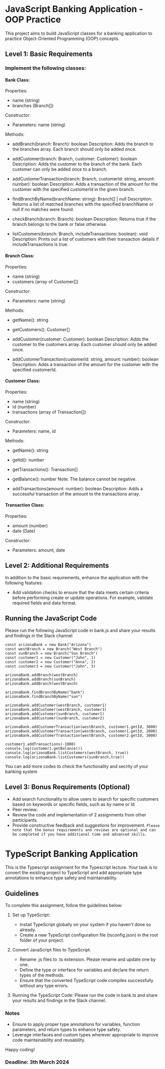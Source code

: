 # JavaScript Banking Application - OOP Practice

This project aims to build JavaScript classes for a banking application to practice Object-Oriented Programming (OOP) concepts.

## Level 1: Basic Requirements

### Implement the following classes:

#### Bank Class:

Properties:
- name (string)
- branches (Branch[])

Constructor:
- Parameters: name (string)

Methods:
- addBranch(branch: Branch): boolean
  Description: Adds the branch to the branches array. Each branch should only be added once.
  
- addCustomer(branch: Branch, customer: Customer): boolean
  Description: Adds the customer to the branch of the bank. Each customer can only be added once to a branch.
  
- addCustomerTransaction(branch: Branch, customerId: string, amount: number): boolean
  Description: Adds a transaction of the amount for the customer with the specified customerId in the given branch.
  
- findBranchByName(branchName: string): Branch[] | null
  Description: Returns a list of matched branches with the specified branchName or null if no matches were found.
  
- checkBranch(branch: Branch): boolean
  Description: Returns true if the branch belongs to the bank or false otherwise.
  
- listCustomers(branch: Branch, includeTransactions: boolean): void
  Description: Prints out a list of customers with their transaction details if includeTransactions is true.

#### Branch Class:

Properties:
- name (string)
- customers (array of Customer[])

Constructor:
- Parameters: name (string)

Methods:
- getName(): string
- getCustomers(): Customer[]
- addCustomer(customer: Customer): boolean
  Description: Adds the customer to the customers array. Each customer should only be added once.
  
- addCustomerTransaction(customerId: string, amount: number): boolean
  Description: Adds a transaction of the amount for the customer with the specified customerId.

#### Customer Class:

Properties:
- name (string)
- id (number)
- transactions (array of Transaction[])

Constructor:
- Parameters: name, id

Methods:
- getName(): string
- getId(): number
- getTransactions(): Transaction[]
- getBalance(): number
  Note: The balance cannot be negative.

- addTransactions(amount: number): boolean
  Description: Adds a successful transaction of the amount to the transactions array.

#### Transaction Class:

Properties:
- amount (number)
- date (Date)

Constructor:
- Parameters: amount, date

## Level 2: Additional Requirements

In addition to the basic requirements, enhance the application with the following features:

- Add validation checks to ensure that the data meets certain criteria before performing create or update operations. For example, validate required fields and data format.

## Running the JavaScript Code

Please run the following JavaScript code in bank.js and share your results and findings in the Slack channel


```
const arizonaBank = new Bank("Arizona")
const westBranch = new Branch("West Branch")
const sunBranch = new Branch("Sun Branch")
const customer1 = new Customer("John", 1)
const customer2 = new Customer("Anna", 2)
const customer3 = new Customer("John", 3)

arizonaBank.addBranch(westBranch)
arizonaBank.addBranch(sunBranch)
arizonaBank.addBranch(westBranch) 

arizonaBank.findBranchByName("bank")
arizonaBank.findBranchByName("sun")

arizonaBank.addCustomer(westBranch, customer1)
arizonaBank.addCustomer(westBranch, customer3)
arizonaBank.addCustomer(sunBranch, customer1)
arizonaBank.addCustomer(sunBranch, customer2)

arizonaBank.addCustomerTransaction(westBranch, customer1.getId, 3000)
arizonaBank.addCustomerTransaction(westBranch, customer1.getId, 2000)
arizonaBank.addCustomerTransaction(westBranch, customer2.getId, 3000)

customer1.addTransactions(-1000)
console.log(customer1.getBalance())
console.log(arizonaBank.listCustomers(westBranch, true))
console.log(arizonaBank.listCustomers(sunBranch,true))
```

You can add more codes to check the functionality and secrity of your banking system

## Level 3: Bonus Requirements (Optional)
- Add search functionality to allow users to search for specific customers based on keywords or specific fields, such as by name or Id
- Peer review: 
- Review the code and implementation of 2 assignments from other participants.
- Provide constructive feedback and suggestions for improvement.
`Please note that the bonus requirements and reviews are optional and can be completed if you have additional time and advanced skills.`

# TypeScript Banking Application
This is the Typescript assignment for the Typescript lecture. 
Your task is to convert the existing project to TypeScript and add appropriate type annotations to enhance type safety and maintainability.

## Guidelines

To complete this assignment, follow the guidelines below:

1. Set up TypeScript:
   - Install TypeScript globally on your system if you haven't done so already.
   - Create a new TypeScript configuration file (tsconfig.json) in the root folder of your project.

2. Convert JavaScript files to TypeScript:
   - Rename .js files to .ts extension. Please rename and update one by one.
   - Define the type or interface for variables and declare the return types of the methods.
   - Ensure that the converted TypeScript code compiles successfully without any type errors.

3. Running the TypeScript Code:
   Please run the code in bank.ts and share your results and findings in the Slack channel.

### Notes

- Ensure to apply proper type annotations for variables, function parameters, and return types to enhance type safety.
- Leverage interfaces and custom types wherever appropriate to improve code maintainability and reusability.

Happy coding!

### Deadline: 3th March 2024

